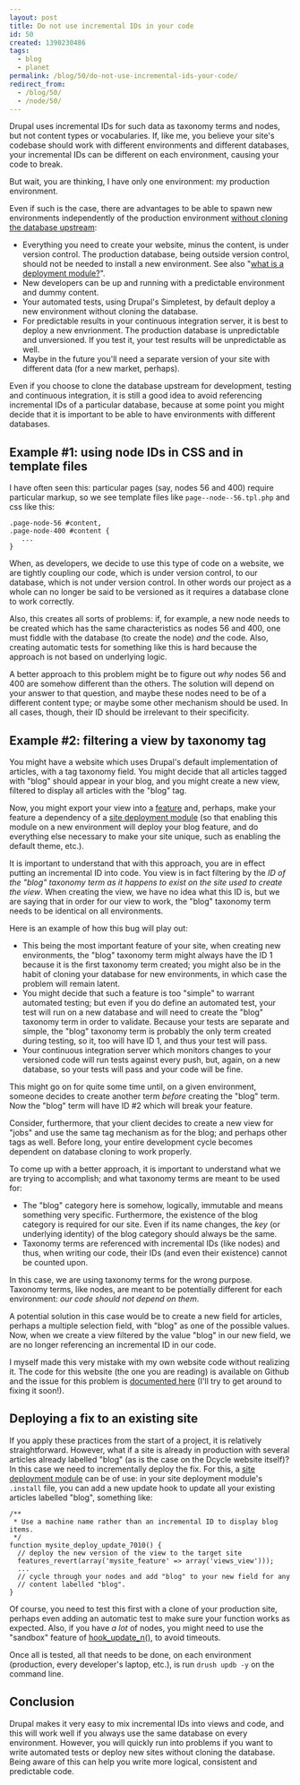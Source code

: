 ```yaml
---
layout: post
title: Do not use incremental IDs in your code
id: 50
created: 1390230486
tags:
  - blog
  - planet
permalink: /blog/50/do-not-use-incremental-ids-your-code/
redirect_from:
  - /blog/50/
  - /node/50/
---
```

Drupal uses incremental IDs for such data as taxonomy terms and nodes, but not content types or vocabularies. If, like me, you believe your site's codebase should work with different environments and different databases, your incremental IDs can be different on each environment, causing your code to break.

But wait, you are thinking, I have only one environment: my production environment.

Even if such is the case, there are advantages to be able to spawn new environments independently of the production environment [without cloning the database upstream](http://blog.dcycle.com/blog/48):

 * Everything you need to create your website, minus the content, is under version control. The production database, being outside version control, should not be needed to install a new environment. See also "[what is a deployment module?](http://blog.dcycle.com/blog/44)".
 * New developers can be up and running with a predictable environment and dummy content.
 * Your automated tests, using Drupal's Simpletest, by default deploy a new environment without cloning the database.
 * For predictable results in your continuous integration server, it is best to deploy a new envrionment. The production database is unpredictable and unversioned. If you test it, your test results will be unpredictable as well.
 * Maybe in the future you'll need a separate version of your site with different data (for a new market, perhaps).

Even if you choose to clone the database upstream for development, testing and continuous integration, it is still a good idea to avoid referencing incremental IDs of a particular database, because at some point you might decide that it is important to be able to have environments with different databases.

Example #1: using node IDs in CSS and in template files
-------------------------------------------------------

I have often seen this: particular pages (say, nodes 56 and 400) require particular markup, so we see template files like `page--node--56.tpl.php` and css like this:

    .page-node-56 #content,
    .page-node-400 #content {
       ...
    }

When, as developers, we decide to use this type of code on a website, we are tightly coupling our code, which is under version control, to our database, which is not under version control. In other words our project as a whole can no longer be said to be versioned as it requires a database clone to work correctly.

Also, this creates all sorts of problems: if, for example, a new node needs to be created which has the same characteristics as nodes 56 and 400, one must fiddle with the database (to create the node) _and_ the code. Also, creating automatic tests for something like this is hard because the approach is not based on underlying logic.

A better approach to this problem might be to figure out _why_ nodes 56 and 400 are somehow different than the others. The solution will depend on your answer to that question, and maybe these nodes need to be of a different content type; or maybe some other mechanism should be used. In all cases, though, their ID should be irrelevant to their specificity.

Example #2: filtering a view by taxonomy tag
--------------------------------------------

You might have a website which uses Drupal's default implementation of articles, with a tag taxonomy field. You might decide that all articles tagged with "blog" should appear in your blog, and you might create a new view, filtered to display all articles with the "blog" tag.

Now, you might export your view into a [feature](https://drupal.org/project/features) and, perhaps, make your feature a dependency of a [site deployment module](http://blog.dcycle.com/blog/44) (so that enabling this module on a new environment will deploy your blog feature, and do everything else necessary to make your site unique, such as enabling the default theme, etc.).

It is important to understand that with this approach, you are in effect putting an incremental ID into code. You view is in fact filtering by the _ID of the "blog" taxonomy term as it happens to exist on the site used to create the view_. When creating the view, we have no idea what this ID is, but we are saying that in order for our view to work, the "blog" taxonomy term needs to be identical on all environments.

Here is an example of how this bug will play out:

 * This being the most important feature of your site, when creating new environments, the "blog" taxonomy term might always have the ID 1 because it is the first taxonomy term created; you might also be in the habit of cloning your database for new environments, in which case the problem will remain latent.
 * You might decide that such a feature is too "simple" to warrant automated testing; but even if you do define an automated test, your test will run on a new database and will need to create the "blog" taxonomy term in order to validate. Because your tests are separate and simple, the "blog" taxonomy term is probably the only term created during testing, so it, too will have ID 1, and thus your test will pass.
 * Your continuous integration server which monitors changes to your versioned code will run tests against every push, but, again, on a new database, so your tests will pass and your code will be fine.

This might go on for quite some time until, on a given environment, someone decides to create another term _before_ creating the "blog" term. Now the "blog" term will have ID #2 which will break your feature.

Consider, furthermore, that your client decides to create a new view for "jobs" and use the same tag mechanism as for the blog; and perhaps other tags as well. Before long, your entire development cycle becomes dependent on database cloning to work properly.

To come up with a better approach, it is important to understand what we are trying to accomplish; and what taxonomy terms are meant to be used for:

 * The "blog" category here is somehow, logically, immutable and means something very specific. Furthermore, the existence of the blog category is required for our site. Even if its name changes, the _key_ (or underlying identity) of the blog category should always be the same.
 * Taxonomy terms are referenced with incremental IDs (like nodes) and thus, when writing our code, their IDs (and even their existence) cannot be counted upon.

In this case, we are using taxonomy terms for the wrong purpose. Taxonomy terms, like nodes, are meant to be potentially different for each environment: _our code should not depend on them_.

A potential solution in this case would be to create a new field for articles, perhaps a multiple selection field, with "blog" as one of the possible values. Now, when we create a view filtered by the value "blog" in our new field, we are no longer referencing an incremental ID in our code.

I myself made this very mistake with my own website code without realizing it. The code for this website (the one you are reading) is available on Github and the issue for this problem is [documented here](https://github.com/alberto56/dcyclesite/issues/3) (I'll try to get around to fixing it soon!).

Deploying a fix to an existing site
-----------------------------------

If you apply these practices from the start of a project, it is relatively straightforward. However, what if a site is already in production with several articles already labelled "blog" (as is the case on the Dcycle website itself)? In this case we need to incrementally deploy the fix. For this, a [site deployment module](http://blog.dcycle.com/blog/44) can be of use: in your site deployment module's `.install` file, you can add a new update hook to update all your existing articles labelled "blog", something like:

    /**
     * Use a machine name rather than an incremental ID to display blog items.
     */
    function mysite_deploy_update_7010() {
      // deploy the new version of the view to the target site
      features_revert(array('mysite_feature' => array('views_view')));
      ...
      // cycle through your nodes and add "blog" to your new field for any
      // content labelled "blog".
    }

Of course, you need to test this first with a clone of your production site, perhaps even adding an automatic test to make sure your function works as expected. Also, if you have _a lot_ of nodes, you might need to use the "sandbox" feature of [hook_update_n()](https://api.drupal.org/api/drupal/modules!system!system.api.php/function/hook_update_N/7), to avoid timeouts.

Once all is tested, all that needs to be done, on each environment (production, every developer's laptop, etc.), is run `drush updb -y` on the command line.

Conclusion
----------

Drupal makes it very easy to mix incremental IDs into views and code, and this will work well if you always use the same database on every environment. However, you will quickly run into problems if you want to write automated tests or deploy new sites without cloning the database. Being aware of this can help you write more logical, consistent and predictable code.
